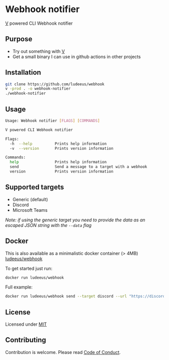 # Webhook notifier

[V](https://github.com/vlang/v) powered CLI Webhook notifier

## Purpose

- Try out something with [V](https://github.com/vlang/v)
- Get a small binary I can use in github actions in other projects

## Installation

```bash
git clone https://github.com/ludeeus/webhook
v -prod . -o webhook-notifier
./webhook-notifier
```

## Usage

```bash
Usage: Webhook notifier [FLAGS] [COMMANDS]

V powered CLI Webhook notifier

Flags:
  -h  --help          Prints help information
  -v  --version       Prints version information

Commands:
  help                Prints help information
  send                Send a message to a target with a webhook
  version             Prints version information

```

## Supported targets

- Generic (default)
- Discord
- Microsoft Teams

_Note: if using the generic target you need to provide the data as an escaped JSON string with the `--data` flag_

## Docker

This is also available as a minimalistic docker container (> 4MB) [ludeeus/webhook
](https://hub.docker.com/r/ludeeus/webhook)

To get started just run:

```bash
docker run ludeeus/webhook
```

Full example:

```bash
docker run ludeeus/webhook send --target discord --url "https://discordapp.com/api/webhooks/xxxxxxxxxxxx/xxxxxxxxxxxxxxxxxxxxx" --message "Test message with webhook notifier" --title "Powered by V"
```

## License

Licensed under [MIT](LICENSE)

## Contributing

Contribution is welcome. Please read [Code of Conduct](.github/CODE_OF_CONDUCT.md).